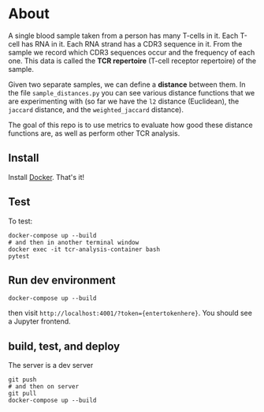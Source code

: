 # About

A single blood sample taken from a person has many T-cells in it.  Each T-cell has RNA in it.  Each RNA strand has a CDR3 sequence in it.  From the sample we record which CDR3 sequences occur and the frequency of each one.  This data is called the **TCR repertoire** (T-cell receptor repertoire) of the sample.

Given two separate samples, we can define a **distance** between them.  In the file `sample_distances.py` you can see various distance functions that we are experimenting with (so far we have the `l2` distance (Euclidean), the `jaccard` distance, and the `weighted_jaccard` distance).

The goal of this repo is to use metrics to evaluate how good these distance functions are, as well as perform other TCR analysis.




## Install

Install [Docker](https://www.docker.com/get-started).  That's it!


## Test

To test:

	docker-compose up --build
	# and then in another terminal window
	docker exec -it tcr-analysis-container bash
	pytest


## Run dev environment

    docker-compose up --build

then visit `http://localhost:4001/?token={entertokenhere}`.  You should see a Jupyter frontend.


## build, test, and deploy
The server is a dev server

	git push
	# and then on server
	git pull
	docker-compose up --build
